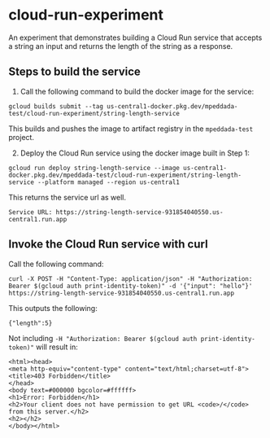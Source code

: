 # cloud-run-experiment

An experiment that demonstrates building a Cloud Run service that accepts a string an input and 
returns the length of the string as a response. 

## Steps to build the service 

1. Call the following command to build the docker image for the service:

```
gcloud builds submit --tag us-central1-docker.pkg.dev/mpeddada-test/cloud-run-experiment/string-length-service
```

This builds and pushes the image to artifact registry in the `mpeddada-test` project. 

2. Deploy the Cloud Run service using the docker image built in Step 1:

```
gcloud run deploy string-length-service --image us-central1-docker.pkg.dev/mpeddada-test/cloud-run-experiment/string-length-service --platform managed --region us-central1
```

This returns the service url as well.

```
Service URL: https://string-length-service-931854040550.us-central1.run.app
```

## Invoke the Cloud Run service with curl

Call the following command:
```
curl -X POST -H "Content-Type: application/json" -H "Authorization: Bearer $(gcloud auth print-identity-token)" -d '{"input": "hello"}' https://string-length-service-931854040550.us-central1.run.app
```
This outputs the following:

```
{"length":5}
```

Not including `-H "Authorization: Bearer $(gcloud auth print-identity-token)"` will result in:

```
<html><head>
<meta http-equiv="content-type" content="text/html;charset=utf-8">
<title>403 Forbidden</title>
</head>
<body text=#000000 bgcolor=#ffffff>
<h1>Error: Forbidden</h1>
<h2>Your client does not have permission to get URL <code>/</code> from this server.</h2>
<h2></h2>
</body></html>
```